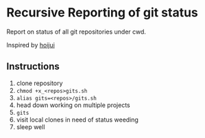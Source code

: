 # Recursive Reporting of git status

Report on status of all git repositories under cwd.

Inspired by [hoijui](https://gist.github.com/dbu/2843660#gistcomment-3252062)

## Instructions

1. clone repository
2. `chmod +x_<repos>gits.sh`
2. `alias gits=<repos>/gits.sh`
3. head down working on multiple projects
4. `gits`
4. visit local clones in need of status weeding
5. sleep well

